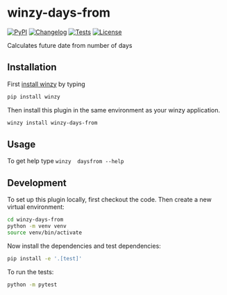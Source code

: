 # winzy-days-from

[![PyPI](https://img.shields.io/pypi/v/winzy-days-from.svg)](https://pypi.org/project/winzy-days-from/)
[![Changelog](https://img.shields.io/github/v/release/sukhbinder/winzy-days-from?include_prereleases&label=changelog)](https://github.com/sukhbinder/winzy-days-from/releases)
[![Tests](https://github.com/sukhbinder/winzy-days-from/workflows/Test/badge.svg)](https://github.com/sukhbinder/winzy-days-from/actions?query=workflow%3ATest)
[![License](https://img.shields.io/badge/license-Apache%202.0-blue.svg)](https://github.com/sukhbinder/winzy-days-from/blob/main/LICENSE)

Calculates future date from number of days

## Installation

First [install winzy](https://github.com/sukhbinder/winzy) by typing

```bash
pip install winzy
```

Then install this plugin in the same environment as your winzy application.
```bash
winzy install winzy-days-from
```
## Usage

To get help type ``winzy  daysfrom --help``

## Development

To set up this plugin locally, first checkout the code. Then create a new virtual environment:
```bash
cd winzy-days-from
python -m venv venv
source venv/bin/activate
```
Now install the dependencies and test dependencies:
```bash
pip install -e '.[test]'
```
To run the tests:
```bash
python -m pytest
```
